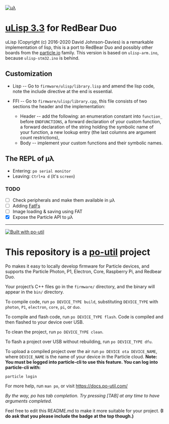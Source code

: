 [![μλ](http://www.ulisp.com/pictures/3J/logo.gif)](http://www.ulisp.com/)

# [uLisp 3.3](http://www.ulisp.com/) for RedBear Duo

uLisp (Copyright (c) 2016-2020 David Johnson-Davies) is a remarkable implementation of lisp, this is a port to RedBear Duo and possibly other boards from the [particle.io](https://www.particle.io/) family.
This version is based on `ulisp-arm.ino`, because `ulisp-stm32.ino` is behind.

## Customization

* Lisp -- Go to `firmware/ulisp/library.lisp` and amend the lisp code, note the include directive at the end is essential.

* FFI -- Go to `firmware/ulisp/library.cpp`, this file consists of two sections the header and the implementation:
  * Header -- add the following: an enumeration constant into `function_` before `ENDFUNCTIONS`, a forward declaration of your custom function, a forward declaration of the string holding the symbolic name of your function, a new lookup entry (the last columns are argument count restrictions),
  * Body -- implement your custom functions and their symbolic names.

## The REPL of μλ

* Entering: `po serial monitor`
* Leaving: `Ctrl+a d` (it's `screen`)

### TODO

- [ ] Check peripherals and make them available in μλ
- [ ] Adding [FatFs](http://elm-chan.org/fsw/ff/00index_e.html)
- [ ] Image loading & saving using FAT
- [x] Expose the Particle API to μλ

---
[![Built with po-util](https://rawgit.com/nrobinson2000/po-util/master/images/built-with-po-util.svg)](https://po-util.com)

# This repository is a [po-util](https://po-util.com) project

Po makes it easy to locally develop firmware for Particle devices, and supports the Particle Photon, P1, Electron, Core, Raspberry Pi, and Redbear Duo.

Your project’s C++ files go in the `firmware/` directory, and the binary will appear in the `bin/` directory.

To compile code, run `po DEVICE_TYPE build`, substituting `DEVICE_TYPE` with `photon`, `P1`, `electron`, `core`, `pi`, or `duo`.

To compile and flash code, run `po DEVICE_TYPE flash`. Code is compiled and then flashed to your device over USB.

To clean the project, run `po DEVICE_TYPE clean`.

To flash a project over USB without rebuilding, run `po DEVICE_TYPE dfu`.

To upload a compiled project over the air run `po DEVICE ota DEVICE_NAME`, where `DEVICE_NAME` is the name of your device in the Particle cloud. **Note: You must be logged into particle-cli to use this feature. You can log into particle-cli with:**

```
particle login
```

For more help, run `man po`, or visit <https://docs.po-util.com/>

*By the way, po has tab completion. Try pressing [TAB] at any time to have arguments completed.*

Feel free to edit this README.md to make it more suitable for your project. **(I do ask that you please include the badge at the top though.)**
